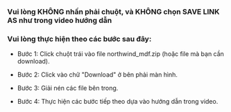 ### Vui lòng KHÔNG nhấn phải chuột, và KHÔNG chọn SAVE LINK AS như trong video hướng dẫn

### Vui lòng thực hiện theo các bước sau đây:

* Bước 1: Click chuột trái vào file northwind_mdf.zip (hoặc file mà bạn cần download).

* Bước 2: Click vào chữ "Download" ở bên phải màn hình.

* Bước 3: Giải nén các file bên trong.

* Bước 4: Thực hiện các bước tiếp theo dựa vào hướng dẫn trong video.
